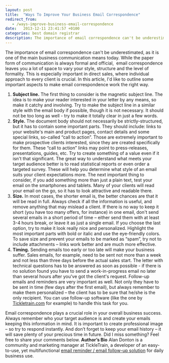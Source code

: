 ```yaml
---
layout: post
title:  "Ways To Improve Your Business Email Correspondence"
redirect_from:
   - /ways-improve-business-email-correspondence
date:   2013-12-11 23:41:57 +0100
categories: best domain registrar
description: The importance of email correspondence can't be underestimated, as it is one of the main business communication means today. While the paper form of c...
---
```


The importance of email correspondence can't be underestimated, as it is one of the main business communication means today. While the paper form of communication is always formal and official,  email correspondence leaves you a lot of space to vary your style, structure and the level of formality. This is especially important in direct sales, where individual approach to every client is crucial. In this article, I'd like to outline some important aspects to make email correspondence work the right way.

1. **Subject line.** The first thing to consider is the magnetic subject line. The idea is to make your reader interested in your letter by any means, so make it catchy and involving. Try to make the subject line in a similar style with the email body if possible, though it is not necessary. It should not be too long as well - try to make it totally clear in just a few words.
2. **Style.** The document body should not necessarily be strictly-structured, but it has to contain some important parts. They should include: links to your website's main and product pages, contact details and some special links, so-called “call to action”. Those are extremely important to make prospective clients interested, since they are created specifically for them. These “call to action” links may point to press-releases, presentations, guides, etc. Try to create something of a value even if it isn't that significant. The great way to understand what meets your target audience better is to read statistical reports or even order a targeted survey. These will help you determine what style of an email suits your client expectations more. The next important thing to consider, if you add something more than just a plain text, test your email on the smartphones and tablets. Many of your clients will read your email on the go, so it has to look attractive and readable there.
3. **Size.** In most cases, the shorter email is, the better chances are that it will be read in full. Always check if all the information is useful, and remove anything that may mislead a client. If there is no way to keep it short (you have too many offers, for instance) in one email, don't send several emails in a short period of time – either send them with at least 3-4 hours break, or leave it as just a single email. If you choose the last option, try to make it look really nice and personalized. Highlight the most important parts with bold or italic and use the eye-friendly colors. To save size and prevent your emails to be marked as “spam”, try not to include attachments – links work better and are much more effective.
4. **Timing.** Sending emails too early or too late will make your business suffer. Sales emails, for example, need to be sent not more than a week and not less than three days before the actual sales start. The letter with technical questions has to be answered as soon as possible - if there is no solution found you have to send a work-in-progress email no later than several hours after you've got the client's request. Follow-up emails and reminders are very important as well. Not only they have to be sent in time (few days after the first email), but always remember to make them personalized – the client has to be sure that he/she is the only recipient. You can use follow-up software (like the one by [Tickletrain.com](http://tickletrain.com/) for example) to handle this task for you.
 
 Email correspondence plays a crucial role in your overall business success. Always remember who your target audience is and create your emails keeping this information in mind. It is important to create professional image – so try to respond instantly. And don’t forget to keep your email history – it will save plenty of your precious time in future. Did I miss something? Feel free to share your comments below. **Author’s Bio** Alan Donton is a community and marketing manager at TickleTrain, a developer of an easy-to-use, yet multifunctional [email reminder / email follow-up solution](http://tickletrain.com/) for daily business use.
